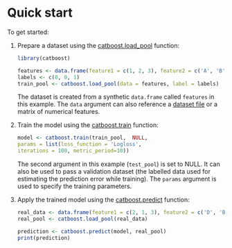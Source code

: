 # Quick start

To get started:
1. Prepare a dataset using the [catboost.load_pool](r-reference_catboost-load_pool.md) function:

    ```r
    library(catboost)

    features <- data.frame(feature1 = c(1, 2, 3), feature2 = c('A', 'B', 'C'))
    labels <- c(0, 0, 1)
    train_pool <- catboost.load_pool(data = features, label = labels)
    ```

    The dataset is created from a synthetic `data.frame` called `features` in this example. The `data` argument can also reference a [dataset file](input-data_values-file.md) or a matrix of numerical features.

1. Train the model using the [catboost.train](r-reference_catboost-train.md) function:
    ```r
    model <- catboost.train(train_pool,  NULL,
    params = list(loss_function = 'Logloss',
    iterations = 100, metric_period=10))
    ```

    The second argument in this example (`test_pool`) is set to NULL. It can also be used to pass a validation dataset (the labelled data used for estimating the prediction error while training). The `params` argument is used to specify the training parameters.

1. Apply the trained model using the [catboost.predict](r-reference_catboost-predict.md) function:

    ```r
    real_data <- data.frame(feature1 = c(2, 1, 3), feature2 = c('D', 'B', 'C'))
    real_pool <- catboost.load_pool(real_data)

    prediction <- catboost.predict(model, real_pool)
    print(prediction)
    ```

